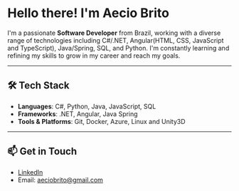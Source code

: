 # Hello there! I'm Aecio Brito

I'm a passionate **Software Developer** from Brazil, working with a diverse range of technologies including C#/.NET, Angular(HTML, CSS, JavaScript and TypeScript), Java/Spring, SQL, and Python. I'm constantly learning and refining my skills to grow in my career and reach my goals.

---

## 🛠️ Tech Stack

- **Languages**: C#, Python, Java, JavaScript, SQL
- **Frameworks**: .NET, Angular, Java Spring
- **Tools & Platforms**: Git, Docker, Azure, Linux and Unity3D

---

## 📫 Get in Touch

- [LinkedIn](https://www.linkedin.com/in/aeciobrito/)
- Email: aeciobrito@gmail.com
